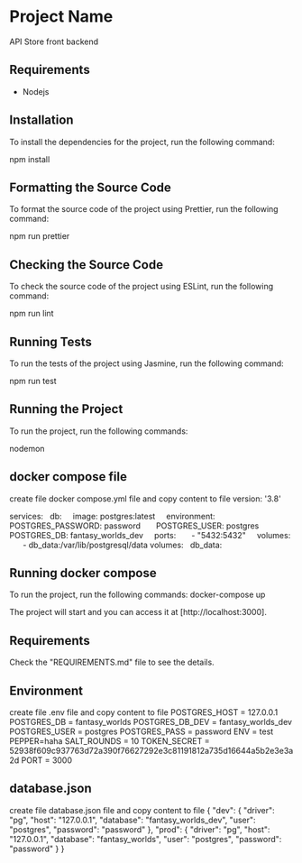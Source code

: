 # Project Name

API Store front backend

## Requirements

- Nodejs

## Installation

To install the dependencies for the project, run the following command:

npm install


## Formatting the Source Code

To format the source code of the project using Prettier, run the following command:

npm run prettier


## Checking the Source Code

To check the source code of the project using ESLint, run the following command:

npm run lint


## Running Tests

To run the tests of the project using Jasmine, run the following command:

npm run test


## Running the Project

To run the project, run the following commands:

nodemon
## docker compose file
create file docker compose.yml file and copy content to file
version: '3.8'

services:
  db:
    image: postgres:latest
    environment:
      POSTGRES_PASSWORD: password
      POSTGRES_USER: postgres
      POSTGRES_DB: fantasy_worlds_dev
    ports:
      - "5432:5432"
    volumes:
      - db_data:/var/lib/postgresql/data
volumes:
  db_data:

## Running docker compose
To run the project, run the following commands:
docker-compose up


The project will start and you can access it at [http://localhost:3000].

## Requirements
Check the "REQUIREMENTS.md" file to see the details.


## Environment

create file .env file and copy content to file
POSTGRES_HOST = 127.0.0.1
POSTGRES_DB = fantasy_worlds
POSTGRES_DB_DEV = fantasy_worlds_dev
POSTGRES_USER = postgres
POSTGRES_PASS = password
ENV = test
PEPPER=haha
SALT_ROUNDS = 10
TOKEN_SECRET = 52938f609c937763d72a390f76627292e3c81191812a735d16644a5b2e3e3a2d
PORT = 3000

## database.json

create file database.json file and copy content to file
{
  "dev": {
    "driver": "pg",
    "host": "127.0.0.1",
    "database": "fantasy_worlds_dev",
    "user": "postgres",
    "password": "password"
  },
  "prod": {
    "driver": "pg",
    "host": "127.0.0.1",
    "database": "fantasy_worlds",
    "user": "postgres",
    "password": "password"
  }
}
